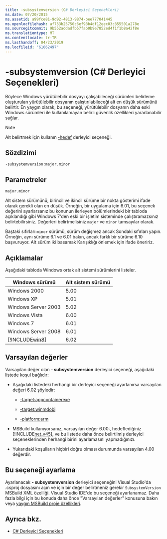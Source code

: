 ```yaml
---
title: -subsystemversion (C# Derleyici Seçenekleri)
ms.date: 07/20/2015
ms.assetid: a99fce81-9d92-4813-9874-bee777041445
ms.openlocfilehash: af753b25750c6ef98b4df12eec03c355501a278e
ms.sourcegitcommit: 9b552addadfb57fab0b9e7852ed4f1f1b8a42f8e
ms.translationtype: MT
ms.contentlocale: tr-TR
ms.lasthandoff: 04/23/2019
ms.locfileid: "61662497"
---
```

# <a name="-subsystemversion-c-compiler-options"></a>-subsystemversion (C# Derleyici Seçenekleri)

Böylece Windows yürütülebilir dosyayı çalışabileceği sürümleri belirleme oluşturulan yürütülebilir dosyanın çalıştırılabileceği alt en düşük sürümünü belirtir. En yaygın olarak, bu seçeneği, yürütülebilir dosyanın daha eski Windows sürümleri ile kullanılamayan belirli güvenlik özellikleri yararlanabilir sağlar.

> [!NOTE]
>  Alt belirtmek için kullanın [-hedef](../../../csharp/language-reference/compiler-options/target-compiler-option.md) derleyici seçeneği.

## <a name="syntax"></a>Sözdizimi

```console
-subsystemversion:major.minor
```

## <a name="parameters"></a>Parametreler

`major.minor`

Alt sistem sürümünü, birincil ve ikincil sürüme bir nokta gösterimi ifade olarak gerekli olan en düşük. Örneğin, bir uygulama için 6.01, bu seçenek değerini ayarlarsanız bu konunun ilerleyen bölümlerindeki bir tabloda açıklandığı gibi Windows 7'den eski bir işletim sisteminde çalıştıramazsınız belirtebilirsiniz. Değerleri belirtmelisiniz `major` ve `minor` tamsayılar olarak.

Baştaki sıfırları `minor` sürümü, sürüm değişmez ancak Sondaki sıfırları yapın. Örneğin, aynı sürüme 6.1 ve 6.01 bakın, ancak farklı bir sürüme 6.10 başvuruyor. Alt sürüm iki basamak Karışıklığı önlemek için ifade öneririz.

## <a name="remarks"></a>Açıklamalar

Aşağıdaki tabloda Windows ortak alt sistemi sürümlerini listeler.

|Windows sürümü|Alt sistem sürümü|
|---------------------|-----------------------|
|Windows 2000|5.00|
|Windows XP|5.01|
|Windows Server 2003|5.02|
|Windows Vista|6.00|
|Windows 7|6.01|
|Windows Server 2008|6.01|
|[!INCLUDE[win8](~/includes/win8-md.md)]|6.02|

## <a name="default-values"></a>Varsayılan değerler

Varsayılan değer olan **- subsystemversion** derleyici seçeneği, aşağıdaki listede koşul bağlıdır:

- Aşağıdaki listedeki herhangi bir derleyici seçeneği ayarlanırsa varsayılan değeri 6.02 şöyledir:

  - [-target:appcontainerexe](../../../csharp/language-reference/compiler-options/target-appcontainerexe-compiler-option.md)

  - [-target:winmdobj](../../../csharp/language-reference/compiler-options/target-winmdobj-compiler-option.md)

  - [-platform:arm](../../../csharp/language-reference/compiler-options/platform-compiler-option.md)

- MSBuild kullanıyorsanız, varsayılan değer 6.00:, hedeflediğiniz [!INCLUDE[net_v45](~/includes/net-v45-md.md)], ve bu listede daha önce belirtilmiş derleyici seçeneklerinden herhangi birini ayarlamasını yapmadığınızı.

- Yukarıdaki koşulların hiçbiri doğru olması durumunda varsayılan 4.00 değerdir.

## <a name="setting-this-option"></a>Bu seçeneği ayarlama

Ayarlanacak **- subsystemversion** derleyici seçeneğini Visual Studio'da .csproj dosyasını açın ve için bir değer belirtmeniz gerekir `SubsystemVersion` MSBuild XML özelliği. Visual Studio IDE'de bu seçeneği ayarlanamaz. Daha fazla bilgi için bu konuda daha önce "Varsayılan değerler" konusuna bakın veya [yaygın MSBuild proje özellikleri](/visualstudio/msbuild/common-msbuild-project-properties).

## <a name="see-also"></a>Ayrıca bkz.

- [C# Derleyici Seçenekleri](../../../csharp/language-reference/compiler-options/index.md)
